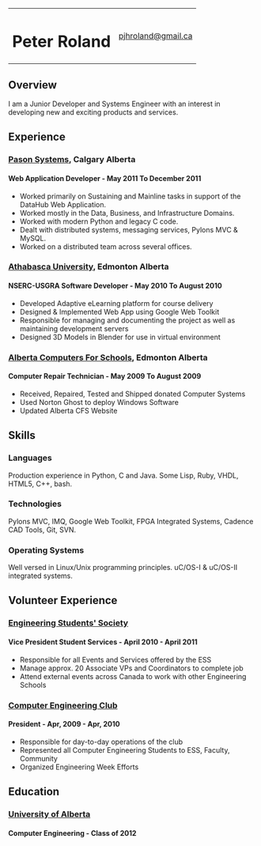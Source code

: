 <table width='100%'>
  <tr>
    <td><h1>Peter Roland</h1></td>
    <td align='right'><a href='mailto:pjhroland@gmail.ca'>pjhroland@gmail.ca</a></td>
  </tr>
</table>

## Overview

I am a Junior Developer and Systems Engineer with an interest in developing new and exciting products and services.

## Experience

### [Pason Systems](www.pason.com), Calgary Alberta

#### Web Application Developer - May 2011 To December 2011
* Worked primarily on Sustaining and Mainline tasks in support of the DataHub Web Application.
* Worked mostly in the Data, Business, and Infrastructure Domains.
* Worked with modern Python and legacy C code.
* Dealt with distributed systems, messaging services, Pylons MVC & MySQL.
* Worked on a distributed team across several offices.

### [Athabasca University](http://scis.athabascau.ca/), Edmonton Alberta

#### NSERC-USGRA Software Developer - May 2010 To August 2010
* Developed Adaptive eLearning platform for course delivery
* Designed & Implemented Web App using Google Web Toolkit
* Responsible for managing and documenting the project as well as maintaining development servers
* Designed 3D Models in Blender for use in virtual environment

### [Alberta Computers For Schools](http://www.cfsalberta.ca/), Edmonton Alberta

#### Computer Repair Technician - May 2009 To August 2009
* Received, Repaired, Tested and Shipped donated Computer Systems
* Used Norton Ghost to deploy Windows Software
* Updated Alberta CFS Website

## Skills

### Languages

Production experience in Python, C and Java. Some Lisp, Ruby, VHDL, HTML5, C++, bash.

### Technologies

Pylons MVC, IMQ, Google Web Toolkit, FPGA Integrated Systems, Cadence CAD Tools, Git, SVN.

### Operating Systems

Well versed in Linux/Unix programming principles. uC/OS-I & uC/OS-II integrated systems.

## Volunteer Experience

### [Engineering Students' Society](http://ess.ualberta.ca)

#### Vice President Student Services - April 2010 - April 2011
* Responsible for all Events and Services offered by the ESS
* Manage approx. 20 Associate VPs and Coordinators to complete job
* Attend external events across Canada to work with other Engineering Schools

### [Computer Engineering Club](http://www.ceclub.org)

#### President - Apr, 2009 - Apr, 2010
* Responsible for day-to-day operations of the club
* Represented all Computer Engineering Students to ESS, Faculty, Community
* Organized Engineering Week Efforts

## Education

### [University of Alberta](http://www.ualberta.ca)

#### Computer Engineering - Class of 2012
